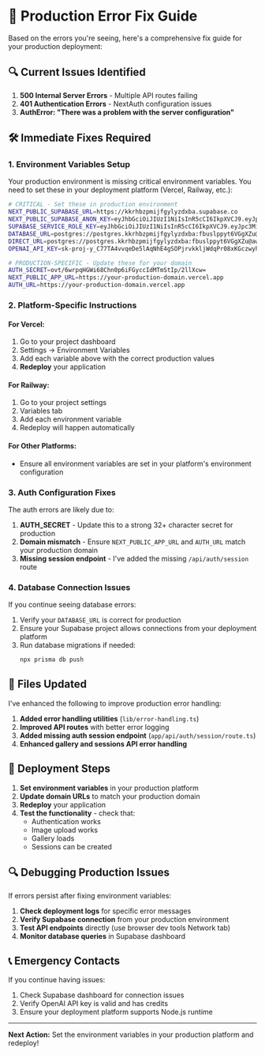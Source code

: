 # 🚨 Production Error Fix Guide

Based on the errors you're seeing, here's a comprehensive fix guide for your production deployment:

## 🔍 Current Issues Identified

1. **500 Internal Server Errors** - Multiple API routes failing
2. **401 Authentication Errors** - NextAuth configuration issues  
3. **AuthError: "There was a problem with the server configuration"**

## 🛠️ Immediate Fixes Required

### 1. Environment Variables Setup

Your production environment is missing critical environment variables. You need to set these in your deployment platform (Vercel, Railway, etc.):

```bash
# CRITICAL - Set these in production environment
NEXT_PUBLIC_SUPABASE_URL=https://kkrhbzpmijfgylyzdxba.supabase.co
NEXT_PUBLIC_SUPABASE_ANON_KEY=eyJhbGciOiJIUzI1NiIsInR5cCI6IkpXVCJ9.eyJpc3MiOiJzdXBhYmFzZSIsInJlZiI6ImtrcmhienBtaWpmZ3lseXpkeGJhIiwicm9sZSI6ImFub24iLCJpYXQiOjE3NTU1NTA0NzksImV4cCI6MjA3MTEyNjQ3OX0.Evrz08BsATXKFx8V3Ow80-Q2xVgqG648cWhQAqQfQGg
SUPABASE_SERVICE_ROLE_KEY=eyJhbGciOiJIUzI1NiIsInR5cCI6IkpXVCJ9.eyJpc3MiOiJzdXBhYmFzZSIsInJlZiI6ImtrcmhienBtaWpmZ3lseXpkeGJhIiwicm9sZSI6InNlcnZpY2Vfcm9sZSIsImlhdCI6MTc1NTU1MDQ3OSwiZXhwIjoyMDcxMTI2NDc5fQ.Ahy3hHyc0TfuZQ_qkoxlQ6xOc7vYGhMGmCQEjgCZCg4
DATABASE_URL=postgres://postgres.kkrhbzpmijfgylyzdxba:fbuslppyt6VGgXZu@aws-1-us-east-1.pooler.supabase.com:6543/postgres?sslmode=require&pgbouncer=true
DIRECT_URL=postgres://postgres.kkrhbzpmijfgylyzdxba:fbuslppyt6VGgXZu@aws-1-us-east-1.pooler.supabase.com:5432/postgres?sslmode=require
OPENAI_API_KEY=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

# PRODUCTION-SPECIFIC - Update these for your domain
AUTH_SECRET=ovt/6wrpqHGWi68Chn0p6iFGyccIdMTmStIp/2llXcw=
NEXT_PUBLIC_APP_URL=https://your-production-domain.vercel.app
AUTH_URL=https://your-production-domain.vercel.app
```

### 2. Platform-Specific Instructions

#### For Vercel:
1. Go to your project dashboard
2. Settings → Environment Variables
3. Add each variable above with the correct production values
4. **Redeploy** your application

#### For Railway:
1. Go to your project settings
2. Variables tab
3. Add each environment variable
4. Redeploy will happen automatically

#### For Other Platforms:
- Ensure all environment variables are set in your platform's environment configuration

### 3. Auth Configuration Fixes

The auth errors are likely due to:

1. **AUTH_SECRET** - Update this to a strong 32+ character secret for production
2. **Domain mismatch** - Ensure `NEXT_PUBLIC_APP_URL` and `AUTH_URL` match your production domain
3. **Missing session endpoint** - I've added the missing `/api/auth/session` route

### 4. Database Connection Issues

If you continue seeing database errors:

1. Verify your `DATABASE_URL` is correct for production
2. Ensure your Supabase project allows connections from your deployment platform
3. Run database migrations if needed:
   ```bash
   npx prisma db push
   ```

## 🔧 Files Updated

I've enhanced the following to improve production error handling:

1. **Added error handling utilities** (`lib/error-handling.ts`)
2. **Improved API routes** with better error logging
3. **Added missing auth session endpoint** (`app/api/auth/session/route.ts`)
4. **Enhanced gallery and sessions API error handling**

## 🚀 Deployment Steps

1. **Set environment variables** in your production platform
2. **Update domain URLs** to match your production domain
3. **Redeploy** your application
4. **Test the functionality** - check that:
   - Authentication works
   - Image upload works
   - Gallery loads
   - Sessions can be created

## 🔍 Debugging Production Issues

If errors persist after fixing environment variables:

1. **Check deployment logs** for specific error messages
2. **Verify Supabase connection** from your production environment
3. **Test API endpoints** directly (use browser dev tools Network tab)
4. **Monitor database queries** in Supabase dashboard

## 📞 Emergency Contacts

If you continue having issues:
1. Check Supabase dashboard for connection issues
2. Verify OpenAI API key is valid and has credits
3. Ensure your deployment platform supports Node.js runtime

---

**Next Action:** Set the environment variables in your production platform and redeploy!
